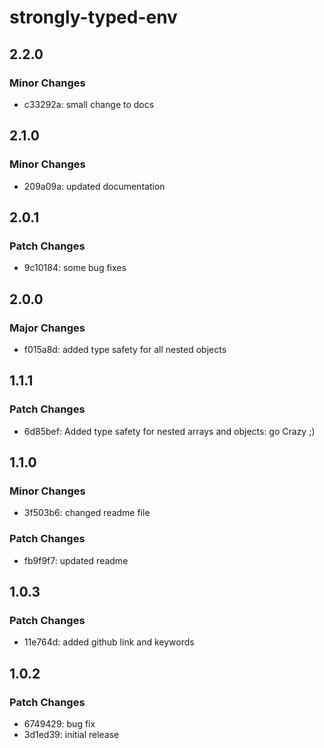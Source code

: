 # strongly-typed-env

## 2.2.0

### Minor Changes

- c33292a: small change to docs

## 2.1.0

### Minor Changes

- 209a09a: updated documentation

## 2.0.1

### Patch Changes

- 9c10184: some bug fixes

## 2.0.0

### Major Changes

- f015a8d: added type safety for all nested objects

## 1.1.1

### Patch Changes

- 6d85bef: Added type safety for nested arrays and objects: go Crazy ;)

## 1.1.0

### Minor Changes

- 3f503b6: changed readme file

### Patch Changes

- fb9f9f7: updated readme

## 1.0.3

### Patch Changes

- 11e764d: added github link and keywords

## 1.0.2

### Patch Changes

- 6749429: bug fix
- 3d1ed39: initial release
